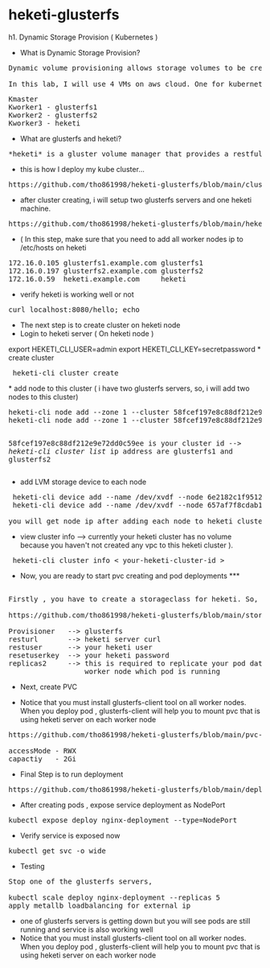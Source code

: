 # heketi-glusterfs

h1. Dynamic Storage Provision ( Kubernetes )

* What is Dynamic Storage Provision?
<pre>
Dynamic volume provisioning allows storage volumes to be created on-demand. Without dynamic provisioning, cluster administrators have to manually make calls to their cloud or storage provider to create new storage volumes, and then create PersistentVolume objects to represent them in Kubernetes.

In this lab, I will use 4 VMs on aws cloud. One for kubernetes master node and three for kubernetes worker nodes. I will use two worker nodes for glusterfs servers and one worker node for heketi. ( Dynamci Storage Provision like rook and heketi uses Logical free disk storage device (i.e pvcreate /dev/xvdb on each glusterfs nodes)
</pre>
<pre>
Kmaster
Kworker1 - glusterfs1
Kworker2 - glusterfs2
Kworker3 - heketi 
</pre>
* What are glusterfs and heketi?
<pre>
*heketi* is a gluster volume manager that provides a restful interface to create/manage gluster volumes. heketi makes it easy for cloud services such as kubernetes, openshift, and openstack manila to interact with gluster clusters and provision volumes as well as manage brick layout
</pre>
* this is how I deploy my kube cluster...
<pre>
https://github.com/tho861998/heketi-glusterfs/blob/main/cluster.txt
</pre>
* after cluster creating, i will setup two glusterfs servers and one heketi machine.
<pre>
https://github.com/tho861998/heketi-glusterfs/blob/main/heketi-setup.txt
</pre>
* ( In this step, make sure that you need to add all worker nodes ip to /etc/hosts on heketi
<pre>
172.16.0.105 glusterfs1.example.com glusterfs1
172.16.0.197 glusterfs2.example.com glusterfs2
172.16.0.59  heketi.example.com     heketi
</pre>
* verify heketi is working well or not
<pre>
curl localhost:8080/hello; echo
</pre>
* The next step is to create cluster on heketi node
* Login to heketi server ( On heketi node )
</pre>
export HEKETI_CLI_USER=admin
export HEKETI_CLI_KEY=secretpassword
</pre>
* create cluster
<pre>
 heketi-cli cluster create
</pre>
* add node to this cluster ( i have two glusterfs servers, so, i will add two nodes to this cluster) 
<pre>
heketi-cli node add --zone 1 --cluster 58fcef197e8c88df212e9e72dd0c59ee --management-host-name kworker1-glusterfs1 --storage-host-name 172.16.0.17
heketi-cli node add --zone 1 --cluster 58fcef197e8c88df212e9e72dd0c59ee --management-host-name kworker2-glusterfs2 --storage-host-name 172.16.0.197

58fcef197e8c88df212e9e72dd0c59ee is your cluster id --> *heketi-cli cluster list*
ip address are glusterfs1 and glusterfs2
</pre>
* add LVM storage device to each node
<pre>
 heketi-cli device add --name /dev/xvdf --node 6e2182c1f95120beabe60dd7fa8bba5c
 heketi-cli device add --name /dev/xvdf --node 657af7f8cdab199f701b3b2ef3fcb667

you will get node ip after adding each node to heketi cluster 
</pre>
* view cluster info --> currently your heketi cluster has no volume because you haven't not created any vpc to this heketi cluster ).
<pre>
 heketi-cli cluster info < your-heketi-cluster-id >
</pre>

* Now, you are ready to start pvc creating and pod deployments ***
<pre>

Firstly , you have to create a storageclass for heketi. So, run 'kubectl apply -f storage-class-glusterfs.yaml' on master node

https://github.com/tho861998/heketi-glusterfs/blob/main/storage-class-glusterfs.yaml

Provisioner   --> glusterfs
resturl       --> heketi server curl
restuser      --> your heketi user
resetuserkey  --> your heketi password
replicas2     --> this is required to replicate your pod data to both glusterfs , if you don't have this part, your pod data will be stored in one 
                  worker node which pod is running 
</pre>
* Next, create PVC 

* Notice that you must install glusterfs-client tool on all worker nodes. When you deploy pod , glusterfs-client will help you to mount pvc that is using heketi server on each worker node
<pre>
https://github.com/tho861998/heketi-glusterfs/blob/main/pvc-glusterfs.yaml

accessMode - RWX
capactiy   - 2Gi
</pre>
* Final Step is to run deployment 
<pre>
https://github.com/tho861998/heketi-glusterfs/blob/main/deployment.yaml
</pre>
* After creating pods , expose service deployment as NodePort
<pre>
kubectl expose deploy nginx-deployment --type=NodePort
</pre>
* Verify service is exposed now 
<pre>
kubectl get svc -o wide
</pre>
* Testing 
<pre>
Stop one of the glusterfs servers, 

kubectl scale deploy nginx-deployment --replicas 5
apply metallb loadbalancing for external ip 
</pre>

* one of glusterfs servers is getting down but you will see pods are still running and service is also working well
* Notice that you must install glusterfs-client tool on all worker nodes. When you deploy pod , glusterfs-client will help you to mount pvc that is using heketi server on each worker node
















